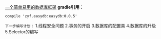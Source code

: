 
[一个简单易用的数据库框架](https://github.com/zhangyifansjdd)
**gradle引用：**
<pre><code>compile 'zyf.easydb:easydb:0.0.5'
</code></pre>


`下一步编写计划：` 
1.线程安全问题
2.事务的开启
3.数据库的配置类
4.数据库的升级
5.Selector的编写
